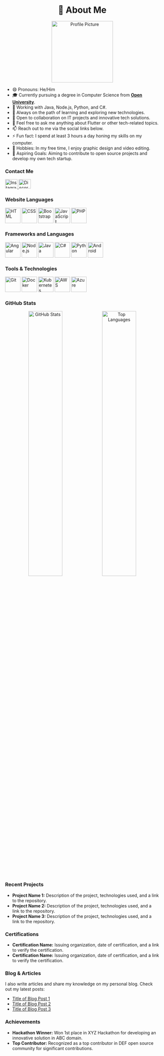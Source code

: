 <h1 align="center">💫 About Me</h1>

<p align="center">
  <img src="https://user-images.githubusercontent.com/25181517/183423507-c056a6f9-1ba8-4312-a350-19bcbc5a8697.png" alt="Profile Picture" width="200" height="200"/>
</p>

- 😄 Pronouns: He/Him
- 🎓 Currently pursuing a degree in Computer Science from **[Open University](https://www.open.ac.uk/)**.
- 💼 Working with Java, Node.js, Python, and C#.
- 🌱 Always on the path of learning and exploring new technologies.
- 🤝 Open to collaboration on IT projects and innovative tech solutions.
- 💬 Feel free to ask me anything about Flutter or other tech-related topics.
- 📫 Reach out to me via the social links below.
- ⚡ Fun fact: I spend at least 3 hours a day honing my skills on my computer.
- 🎨 Hobbies: In my free time, I enjoy graphic design and video editing.
- 🚀 Aspiring Goals: Aiming to contribute to open source projects and develop my own tech startup.

<h3 align="left">Contact Me</h3>
<p align="left">
  <a href="https://instagram.com/yshareeda" target="_blank">
    <img src="https://raw.githubusercontent.com/rahuldkjain/github-profile-readme-generator/master/src/images/icons/Social/instagram.svg" alt="Instagram" height="30" width="40" />
  </a>
  <a href="https://discord.gg/z55za2nZpR" target="_blank">
    <img src="https://raw.githubusercontent.com/rahuldkjain/github-profile-readme-generator/master/src/images/icons/Social/discord.svg" alt="Discord" height="30" width="40" />
  </a>
</p>

<h3 align="left">Website Languages</h3>
<p align="left">
  <img src="https://user-images.githubusercontent.com/25181517/192158954-f88b5814-d510-4564-b285-dff7d6400dad.png" alt="HTML" width="50" title="HTML"/>
  <img src="https://user-images.githubusercontent.com/25181517/183898674-75a4a1b1-f960-4ea9-abcb-637170a00a75.png" alt="CSS" width="50" title="CSS"/>
  <img src="https://user-images.githubusercontent.com/25181517/183898054-b3d693d4-dafb-4808-a509-bab54cf5de34.png" alt="Bootstrap" width="50" title="Bootstrap"/>
  <img src="https://user-images.githubusercontent.com/25181517/117447155-6a868a00-af3d-11eb-9cfe-245df15c9f3f.png" alt="JavaScript" width="50" title="JavaScript"/>
  <img src="https://user-images.githubusercontent.com/25181517/183570228-6a040b9f-3ddf-47a2-a201-743121dac664.png" alt="PHP" width="50" title="PHP"/>
</p>

<h3 align="left">Frameworks and Languages</h3>
<p align="left">
  <img src="https://user-images.githubusercontent.com/25181517/183890595-779a7e64-3f43-4634-bad2-eceef4e80268.png" alt="Angular" width="50" title="Angular"/>
  <img src="https://user-images.githubusercontent.com/25181517/183568594-85e280a7-0d7e-4d1a-9028-c8c2209e073c.png" alt="Node.js" width="50" title="Node.js"/>
  <img src="https://user-images.githubusercontent.com/25181517/117201156-9a724800-adec-11eb-9a9d-3cd0f67da4bc.png" alt="Java" width="50" title="Java"/>
  <img src="https://user-images.githubusercontent.com/25181517/121405384-444d7300-c95d-11eb-959f-913020d3bf90.png" alt="C#" width="50" title="C#"/>
  <img src="https://user-images.githubusercontent.com/25181517/183423507-c056a6f9-1ba8-4312-a350-19bcbc5a8697.png" alt="Python" width="50" title="Python"/>
  <img src="https://user-images.githubusercontent.com/25181517/117269608-b7dcfb80-ae58-11eb-8e66-6cc8753553f0.png" alt="Android" width="50" title="Android"/>
</p>

<h3 align="left">Tools & Technologies</h3>
<p align="left">
  <img src="https://user-images.githubusercontent.com/25181517/186150365-da1e9bb3-26f6-427c-8496-1a6f54a3c7a7.png" alt="Git" width="50" title="Git"/>
  <img src="https://user-images.githubusercontent.com/25181517/186150316-3f39ec02-36a3-4e3e-853d-3f805a6ddff8.png" alt="Docker" width="50" title="Docker"/>
  <img src="https://user-images.githubusercontent.com/25181517/186150326-8e4a3caa-035a-43c3-b95b-39db117f95de.png" alt="Kubernetes" width="50" title="Kubernetes"/>
  <img src="https://user-images.githubusercontent.com/25181517/186150374-4b90bace-353a-45b1-9b3c-93d3e5c22599.png" alt="AWS" width="50" title="AWS"/>
  <img src="https://user-images.githubusercontent.com/25181517/186150420-51c14739-d1c0-4a4d-b3b1-34b706b2a4d8.png" alt="Azure" width="50" title="Azure"/>
</p>

<h3 align="left">GitHub Stats</h3>
<p align="center">
  <img align="center" width="47%" src="https://github-readme-stats.vercel.app/api?username=Logic0044&show_icons=true&theme=radical" alt="GitHub Stats"/>
  <img align="center" width="47%" src="https://github-readme-stats.vercel.app/api/top-langs/?username=Logic0044&layout=compact" alt="Top Languages"/>
</p>

<h3 align="left">Recent Projects</h3>
<ul>
  <li><strong>Project Name 1:</strong> Description of the project, technologies used, and a link to the repository.</li>
  <li><strong>Project Name 2:</strong> Description of the project, technologies used, and a link to the repository.</li>
  <li><strong>Project Name 3:</strong> Description of the project, technologies used, and a link to the repository.</li>
</ul>

<h3 align="left">Certifications</h3>
<ul>
  <li><strong>Certification Name:</strong> Issuing organization, date of certification, and a link to verify the certification.</li>
  <li><strong>Certification Name:</strong> Issuing organization, date of certification, and a link to verify the certification.</li>
</ul>

<h3 align="left">Blog & Articles</h3>
<p align="left">
  I also write articles and share my knowledge on my personal blog. Check out my latest posts:
  <ul>
    <li><a href="https://link-to-blog-post.com">Title of Blog Post 1</a></li>
    <li><a href="https://link-to-blog-post.com">Title of Blog Post 2</a></li>
    <li><a href="https://link-to-blog-post.com">Title of Blog Post 3</a></li>
  </ul>
</p>

<h3 align="left">Achievements</h3>
<ul>
  <li><strong>Hackathon Winner:</strong> Won 1st place in XYZ Hackathon for developing an innovative solution in ABC domain.</li>
  <li><strong>Top Contributor:</strong> Recognized as a top contributor in DEF open source community for significant contributions.</li>
</ul>
